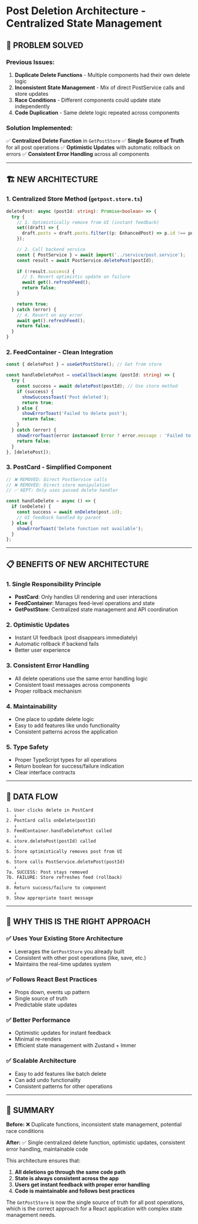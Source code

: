# Post Deletion Architecture - Centralized State Management

## 🔧 **PROBLEM SOLVED**

### **Previous Issues:**
1. **Duplicate Delete Functions** - Multiple components had their own delete logic
2. **Inconsistent State Management** - Mix of direct PostService calls and store updates
3. **Race Conditions** - Different components could update state independently
4. **Code Duplication** - Same delete logic repeated across components

### **Solution Implemented:**
✅ **Centralized Delete Function** in `GetPostStore`
✅ **Single Source of Truth** for all post operations
✅ **Optimistic Updates** with automatic rollback on errors
✅ **Consistent Error Handling** across all components

---

## 🏗️ **NEW ARCHITECTURE**

### **1. Centralized Store Method (`getpost.store.ts`)**
```typescript
deletePost: async (postId: string): Promise<boolean> => {
  try {
    // 1. Optimistically remove from UI (instant feedback)
    set((draft) => {
      draft.posts = draft.posts.filter((p: EnhancedPost) => p.id !== postId);
    });

    // 2. Call backend service
    const { PostService } = await import('../service/post.service');
    const result = await PostService.deletePost(postId);
    
    if (!result.success) {
      // 3. Revert optimistic update on failure
      await get().refreshFeed();
      return false;
    }

    return true;
  } catch (error) {
    // 4. Revert on any error
    await get().refreshFeed();
    return false;
  }
}
```

### **2. FeedContainer - Clean Integration**
```typescript
const { deletePost } = useGetPostStore(); // Get from store

const handleDeletePost = useCallback(async (postId: string) => {
  try {
    const success = await deletePost(postId); // Use store method
    if (success) {
      showSuccessToast('Post deleted');
      return true;
    } else {
      showErrorToast('Failed to delete post');
      return false;
    }
  } catch (error) {
    showErrorToast(error instanceof Error ? error.message : 'Failed to delete post');
    return false;
  }
}, [deletePost]);
```

### **3. PostCard - Simplified Component**
```typescript
// ❌ REMOVED: Direct PostService calls
// ❌ REMOVED: Direct store manipulation
// ✅ KEPT: Only uses passed delete handler

const handleDelete = async () => {
  if (onDelete) {
    const success = await onDelete(post.id);
    // UI feedback handled by parent
  } else {
    showErrorToast('Delete function not available');
  }
};
```

---

## 📋 **BENEFITS OF NEW ARCHITECTURE**

### **1. Single Responsibility Principle**
- **PostCard**: Only handles UI rendering and user interactions
- **FeedContainer**: Manages feed-level operations and state
- **GetPostStore**: Centralized state management and API coordination

### **2. Optimistic Updates**
- Instant UI feedback (post disappears immediately)
- Automatic rollback if backend fails
- Better user experience

### **3. Consistent Error Handling**
- All delete operations use the same error handling logic
- Consistent toast messages across components
- Proper rollback mechanism

### **4. Maintainability**
- One place to update delete logic
- Easy to add features like undo functionality
- Consistent patterns across the application

### **5. Type Safety**
- Proper TypeScript types for all operations
- Return boolean for success/failure indication
- Clear interface contracts

---

## 🔄 **DATA FLOW**

```
1. User clicks delete in PostCard
   ↓
2. PostCard calls onDelete(postId)
   ↓  
3. FeedContainer.handleDeletePost called
   ↓
4. store.deletePost(postId) called
   ↓
5. Store optimistically removes post from UI
   ↓
6. Store calls PostService.deletePost(postId)
   ↓
7a. SUCCESS: Post stays removed
7b. FAILURE: Store refreshes feed (rollback)
   ↓
8. Return success/failure to component
   ↓
9. Show appropriate toast message
```

---

## 🎯 **WHY THIS IS THE RIGHT APPROACH**

### **✅ Uses Your Existing Store Architecture**
- Leverages the `GetPostStore` you already built
- Consistent with other post operations (like, save, etc.)
- Maintains the real-time updates system

### **✅ Follows React Best Practices**
- Props down, events up pattern
- Single source of truth
- Predictable state updates

### **✅ Better Performance**
- Optimistic updates for instant feedback
- Minimal re-renders
- Efficient state management with Zustand + Immer

### **✅ Scalable Architecture**
- Easy to add features like batch delete
- Can add undo functionality
- Consistent patterns for other operations

---

## 📝 **SUMMARY**

**Before:** ❌ Duplicate functions, inconsistent state management, potential race conditions

**After:** ✅ Single centralized delete function, optimistic updates, consistent error handling, maintainable code

This architecture ensures that:
1. **All deletions go through the same code path**
2. **State is always consistent across the app**
3. **Users get instant feedback with proper error handling**
4. **Code is maintainable and follows best practices**

The `GetPostStore` is now the single source of truth for all post operations, which is the correct approach for a React application with complex state management needs.